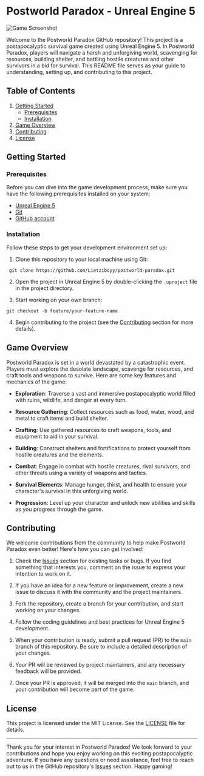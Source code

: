# Postworld Paradox - Unreal Engine 5

![Game Screenshot](screenshot.png)

Welcome to the Postworld Paradox GitHub repository! This project is a postapocalyptic survival game created using Unreal Engine 5. In Postworld Paradox, players will navigate a harsh and unforgiving world, scavenging for resources, building shelter, and battling hostile creatures and other survivors in a bid for survival. This README file serves as your guide to understanding, setting up, and contributing to this project.

## Table of Contents

1. [Getting Started](#getting-started)
   - [Prerequisites](#prerequisites)
   - [Installation](#installation)
2. [Game Overview](#game-overview)
3. [Contributing](#contributing)
4. [License](#license)

## Getting Started

### Prerequisites

Before you can dive into the game development process, make sure you have the following prerequisites installed on your system:

- [Unreal Engine 5](https://www.unrealengine.com/en-US/ue5)
- [Git](https://git-scm.com/)
- [GitHub account](https://github.com/)

### Installation

Follow these steps to get your development environment set up:

1. Clone this repository to your local machine using Git:
```console
 git clone https://github.com/Lietziboyy/postworld-paradox.git
```
2. Open the project in Unreal Engine 5 by double-clicking the `.uproject` file in the project directory.

3. Start working on your own branch:
 ```console
 git checkout -b feature/your-feature-name
```

4. Begin contributing to the project (see the [Contributing](#contributing) section for more details).

## Game Overview

Postworld Paradox is set in a world devastated by a catastrophic event. Players must explore the desolate landscape, scavenge for resources, and craft tools and weapons to survive. Here are some key features and mechanics of the game:

- **Exploration**: Traverse a vast and immersive postapocalyptic world filled with ruins, wildlife, and danger at every turn.

- **Resource Gathering**: Collect resources such as food, water, wood, and metal to craft items and build shelter.

- **Crafting**: Use gathered resources to craft weapons, tools, and equipment to aid in your survival.

- **Building**: Construct shelters and fortifications to protect yourself from hostile creatures and the elements.

- **Combat**: Engage in combat with hostile creatures, rival survivors, and other threats using a variety of weapons and tactics.

- **Survival Elements**: Manage hunger, thirst, and health to ensure your character's survival in this unforgiving world.

- **Progression**: Level up your character and unlock new abilities and skills as you progress through the game.

## Contributing

We welcome contributions from the community to help make Postworld Paradox even better! Here's how you can get involved:

1. Check the [Issues](https://github.com/Lietziboyy/postworld-paradox/issues) section for existing tasks or bugs. If you find something that interests you, comment on the issue to express your intention to work on it.

2. If you have an idea for a new feature or improvement, create a new issue to discuss it with the community and the project maintainers.

3. Fork the repository, create a branch for your contribution, and start working on your changes.

4. Follow the coding guidelines and best practices for Unreal Engine 5 development.

5. When your contribution is ready, submit a pull request (PR) to the `main` branch of this repository. Be sure to include a detailed description of your changes.

6. Your PR will be reviewed by project maintainers, and any necessary feedback will be provided.

7. Once your PR is approved, it will be merged into the `main` branch, and your contribution will become part of the game.

## License

This project is licensed under the MIT License. See the [LICENSE](LICENSE) file for details.

---

Thank you for your interest in Postworld Paradox! We look forward to your contributions and hope you enjoy working on this exciting postapocalyptic adventure. If you have any questions or need assistance, feel free to reach out to us in the GitHub repository's [Issues](https://github.com/Lietziboyy/postworld-paradox/issues) section. Happy gaming!
